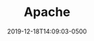 ---
title: "Apache"
description: "Apache"
date: 2019-12-18T14:09:03-0500
skill: "Apache"
summary: "Apache"
image: "/img/skills/apache.png"
draft: false
weight: "0"
section: "2"
---